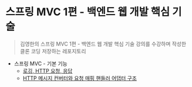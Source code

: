 # 스프링 MVC 1편 - 백엔드 웹 개발 핵심 기술

> 김영한의 스프링 MVC 1편 - 백엔드 웹 개발 핵심 기술 강의를 수강하며 작성한 클론 코딩 저장하는 레포지토리

+ 스프링 MVC - 기본 기능
    + [로깅, HTTP 요청, 응답](https://www.notion.so/HTTP-1c361aeff7408044ac92d5f8bf9ce623?pvs=4)
    + [HTTP 메시지 컨버터와 요청 매핑 핸들러 어댑터 구조](https://www.notion.so/HTTP-1c361aeff7408070a294d50beb399784?pvs=4)
